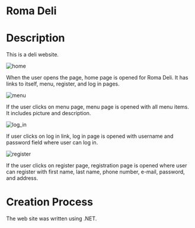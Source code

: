 # Roma Deli

# Description

This is a deli website.

![home](AUTHAPP/wwwroot/images/home.PNG)

When the user opens the page, home page is opened for Roma Deli. It has links to itself, menu, register, and log in pages.

![menu](AUTHAPP/wwwroot/images/menu.PNG)

If the user clicks on menu page, menu page is opened with all menu items. It includes picture and description.

![log_in](AUTHAPP/wwwroot/images/log_in.PNG)

If user clicks on log in link, log in page is opened with username and password field where user can log in.

![register](AUTHAPP/wwwroot/images/register.PNG)

If the user clicks on register page, registration page is opened where user can register with first name, last name, phone number, e-mail, password, and address.

# Creation Process

The web site was written using .NET.
